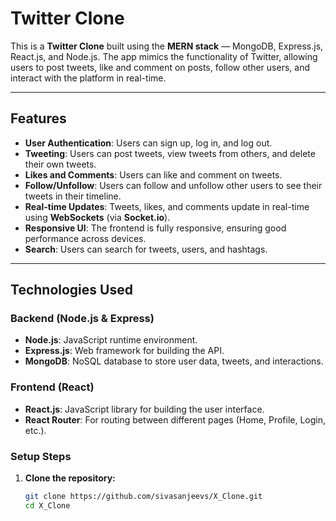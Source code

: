 # Twitter Clone

This is a **Twitter Clone** built using the **MERN stack** — MongoDB, Express.js, React.js, and Node.js. The app mimics the functionality of Twitter, allowing users to post tweets, like and comment on posts, follow other users, and interact with the platform in real-time.

---

## Features

- **User Authentication**: Users can sign up, log in, and log out.
- **Tweeting**: Users can post tweets, view tweets from others, and delete their own tweets.
- **Likes and Comments**: Users can like and comment on tweets.
- **Follow/Unfollow**: Users can follow and unfollow other users to see their tweets in their timeline.
- **Real-time Updates**: Tweets, likes, and comments update in real-time using **WebSockets** (via **Socket.io**).
- **Responsive UI**: The frontend is fully responsive, ensuring good performance across devices.
- **Search**: Users can search for tweets, users, and hashtags.

---

## Technologies Used

### Backend (Node.js & Express)

- **Node.js**: JavaScript runtime environment.
- **Express.js**: Web framework for building the API.
- **MongoDB**: NoSQL database to store user data, tweets, and interactions.

### Frontend (React)

- **React.js**: JavaScript library for building the user interface.
- **React Router**: For routing between different pages (Home, Profile, Login, etc.).

### Setup Steps

1. **Clone the repository:**

   ```bash
   git clone https://github.com/sivasanjeevs/X_Clone.git
   cd X_Clone

  
